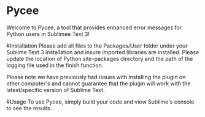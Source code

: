 # Pycee
Welcome to Pycee, a tool that provides enhanced error messages for Python users in Sublimee Text 3!

#Installation
Please add all files to the Packages/User folder under your Sublime Text 3 installation and insure imported libraries are installed. Please update the location of Python site-packages directory and the path of the logging file used in the finish function.

Please note we have previously had issues with installing the plugin on other computer's and cannot guarantee that the plugin will work with the latest/specific version of Sublime Text.

#Usage
To use Pycee, simply build your code and view Sublime's console to see the results.